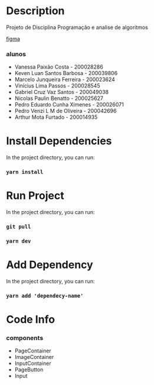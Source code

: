 # Description

Projeto de Disciplina Programação e analise de algoritmos

[figma](https://www.figma.com/file/mCtodjvsLLQ70qz6PuLNk8/Trabalho-PAA-2022-2?t=GtLZMEE6JRVpGMTH-0)

### alunos

- Vanessa Paixão Costa - 200028286
- Keven Luan Santos Barbosa - 200039806
- Marcelo Junqueira Ferreira - 200023624
- Vinícius Lima Passos - 200028545
- Gabriel Cruz Vaz Santos - 200049038
- Nícolas Paulin Benatto - 200025627
- Pedro Eduardo Cunha Ximenes - 200026071
- Pedro Venzi L M de Oliveira - 200042696
- Arthur Mota Furtado - 200014935

# Install Dependencies

In the project directory, you can run:

### `yarn install`

# Run Project

In the project directory, you can run:

### `git pull`

### `yarn dev`

# Add Dependency

In the project directory, you can run:

### `yarn add 'dependecy-name'`

# Code Info

### components

- PageContainer
- ImageContainer
- InputContainer
- PageButton
- Input
